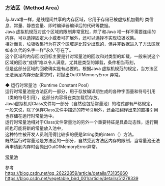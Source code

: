 ### 方法区（Method Area）  
与Java堆一样，是线程间共享的内存区域，它用于存储已被虚拟机加载的 类信息、常量、静态变量、即时编译器编译后的代码等数据。  
Java 虚拟机规范对这个区域的限制非常宽松，除了和Java 堆一样不需要连续的内存，可以选择固定大小或者可扩展外，还可以选择不实现垃圾收集。  
相对而言，垃圾收集行为在这个区域是比较少出现的，但并非数据进入了方法区就如永久代的名字一样“永久”存在了。  
这个区域的内存回收目标主要是针对常量池的回收和对类型的卸载，一般来说这个区域的回收“成绩”难以令人满意，尤其是类型的卸载，条件相当苛刻，  
但是这部分区域的回收确实是有必要的。根据Java 虚拟机规范的规定，当方法区无法满足内存分配需求时，将抛出OutOfMemoryError 异常。  

◆ 运行时常量池（Runtime Constant Pool）  
运行时常量池是方法区的一部分，用于存放编译期生成的各种字面量和符号引用（类的符号引用），这部分内容将在类加载后存放。  
Java虚拟机对Class文件每一部分（自然也包括常量池）的格式都有严格规定，  
一般来说，除了保存Class文件中描述的符号引用外，还会把翻译出来的直接引用也存储在运行时常量池中。  
运行时常量池相对于Class文件常量池的另外一个重要特征是具备动态性，运行期间也可能将新的常量放入池中，  
这种特性被开发人员利用得比较多的便是String类的intern（）方法。  
既然运行时常量池是方法区的一部分，自然受到方法区内存的限制，当常量池无法再申请到内存时会抛出OutOfMemoryError异常。  

[常量池](../class_file_structure/CFS_constant_pool.md)   


参考  
https://blog.csdn.net/qq_26222859/article/details/73135660  
https://blog.csdn.net/vegetable_bird_001/article/details/51278339  
